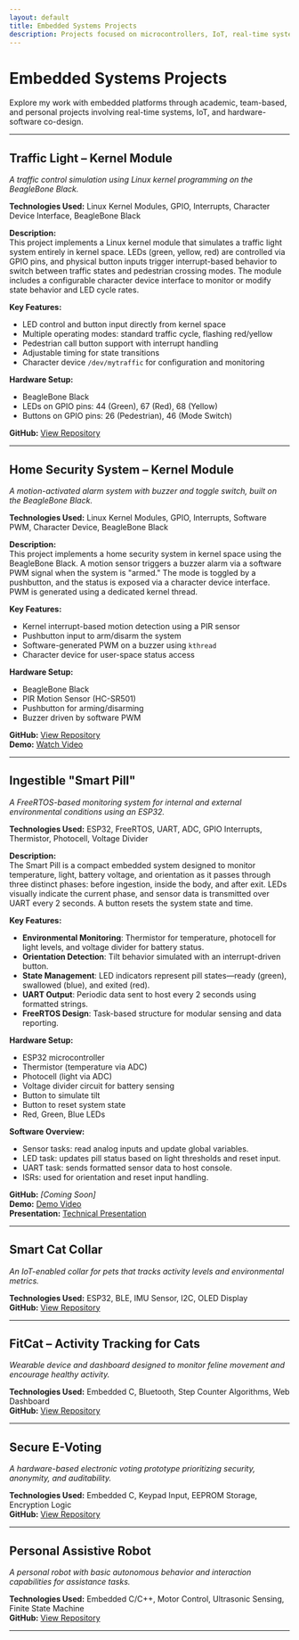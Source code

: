 ```yaml
---
layout: default
title: Embedded Systems Projects
description: Projects focused on microcontrollers, IoT, real-time systems, and embedded hardware/software integration.
---
```


# Embedded Systems Projects

Explore my work with embedded platforms through academic, team-based, and personal projects involving real-time systems, IoT, and hardware-software co-design.

---

## Traffic Light – Kernel Module  
*A traffic control simulation using Linux kernel programming on the BeagleBone Black.*

**Technologies Used:** Linux Kernel Modules, GPIO, Interrupts, Character Device Interface, BeagleBone Black

**Description:**  
This project implements a Linux kernel module that simulates a traffic light system entirely in kernel space. LEDs (green, yellow, red) are controlled via GPIO pins, and physical button inputs trigger interrupt-based behavior to switch between traffic states and pedestrian crossing modes. The module includes a configurable character device interface to monitor or modify state behavior and LED cycle rates.

**Key Features:**
- LED control and button input directly from kernel space
- Multiple operating modes: standard traffic cycle, flashing red/yellow
- Pedestrian call button support with interrupt handling
- Adjustable timing for state transitions
- Character device `/dev/mytraffic` for configuration and monitoring

**Hardware Setup:**
- BeagleBone Black
- LEDs on GPIO pins: 44 (Green), 67 (Red), 68 (Yellow)
- Buttons on GPIO pins: 26 (Pedestrian), 46 (Mode Switch)

**GitHub:** [View Repository](https://github.com/yourusername/traffic-light-kernel-module)

<!-- ![Traffic Light](../assets/projects/traffic_light.jpg) -->


---

## Home Security System – Kernel Module  
*A motion-activated alarm system with buzzer and toggle switch, built on the BeagleBone Black.*

**Technologies Used:** Linux Kernel Modules, GPIO, Interrupts, Software PWM, Character Device, BeagleBone Black

**Description:**  
This project implements a home security system in kernel space using the BeagleBone Black. A motion sensor triggers a buzzer alarm via a software PWM signal when the system is "armed." The mode is toggled by a pushbutton, and the status is exposed via a character device interface. PWM is generated using a dedicated kernel thread.

**Key Features:**
- Kernel interrupt-based motion detection using a PIR sensor
- Pushbutton input to arm/disarm the system
- Software-generated PWM on a buzzer using `kthread`
- Character device for user-space status access

**Hardware Setup:**
- BeagleBone Black
- PIR Motion Sensor (HC-SR501)
- Pushbutton for arming/disarming
- Buzzer driven by software PWM

**GitHub:** [View Repository](https://github.com/cpalencica/SecuritySystem)  
**Demo:** [Watch Video](https://youtu.be/EEVpLaNmyOU)

<!-- ![Home Security System](../assets/projects/home_security.jpg) -->


---

## Ingestible "Smart Pill"  
*A FreeRTOS-based monitoring system for internal and external environmental conditions using an ESP32.*

**Technologies Used:** ESP32, FreeRTOS, UART, ADC, GPIO Interrupts, Thermistor, Photocell, Voltage Divider

**Description:**  
The Smart Pill is a compact embedded system designed to monitor temperature, light, battery voltage, and orientation as it passes through three distinct phases: before ingestion, inside the body, and after exit. LEDs visually indicate the current phase, and sensor data is transmitted over UART every 2 seconds. A button resets the system state and time.

**Key Features:**
- **Environmental Monitoring**: Thermistor for temperature, photocell for light levels, and voltage divider for battery status.
- **Orientation Detection**: Tilt behavior simulated with an interrupt-driven button.
- **State Management**: LED indicators represent pill states—ready (green), swallowed (blue), and exited (red).
- **UART Output**: Periodic data sent to host every 2 seconds using formatted strings.
- **FreeRTOS Design**: Task-based structure for modular sensing and data reporting.

**Hardware Setup:**
- ESP32 microcontroller
- Thermistor (temperature via ADC)
- Photocell (light via ADC)
- Voltage divider circuit for battery sensing
- Button to simulate tilt
- Button to reset system state
- Red, Green, Blue LEDs

**Software Overview:**
- Sensor tasks: read analog inputs and update global variables.
- LED task: updates pill status based on light thresholds and reset input.
- UART task: sends formatted sensor data to host console.
- ISRs: used for orientation and reset input handling.

**GitHub:** *[Coming Soon]*  
**Demo:** [Demo Video](https://drive.google.com/file/d/1Q0cmgKvMJzyynExxrp9cXvPJPhaWtwVe/view?usp=drive_link)  
**Presentation:** [Technical Presentation](https://drive.google.com/file/d/1WAg6dNmaZUGKDJ7yxstegLMrAWHKJhu-/view?usp=sharing)

<!-- ![Smart Pill System](../assets/projects/smart_pill.jpg) -->


---

## Smart Cat Collar  
*An IoT-enabled collar for pets that tracks activity levels and environmental metrics.*

**Technologies Used:** ESP32, BLE, IMU Sensor, I2C, OLED Display  
**GitHub:** [View Repository](https://github.com/yourusername/smart-cat-collar)  
<!-- ![Smart Cat Collar](../assets/projects/smart_cat_collar.jpg) -->

---

## FitCat – Activity Tracking for Cats  
*Wearable device and dashboard designed to monitor feline movement and encourage healthy activity.*

**Technologies Used:** Embedded C, Bluetooth, Step Counter Algorithms, Web Dashboard  
**GitHub:** [View Repository](https://github.com/yourusername/fitcat)  
<!-- ![FitCat](../assets/projects/fitcat.jpg) -->

---

## Secure E-Voting  
*A hardware-based electronic voting prototype prioritizing security, anonymity, and auditability.*

**Technologies Used:** Embedded C, Keypad Input, EEPROM Storage, Encryption Logic  
**GitHub:** [View Repository](https://github.com/yourusername/e-voting)  
<!-- ![E-Voting](../assets/projects/e_voting.jpg) -->

---

## Personal Assistive Robot  
*A personal robot with basic autonomous behavior and interaction capabilities for assistance tasks.*

**Technologies Used:** Embedded C/C++, Motor Control, Ultrasonic Sensing, Finite State Machine  
**GitHub:** [View Repository](https://github.com/yourusername/assistive-robot)  
<!-- ![Assistive Robot](../assets/projects/assistive_robot.jpg) -->

---
